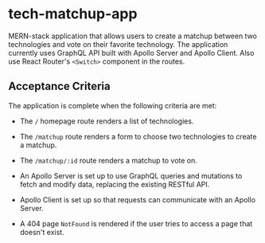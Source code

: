 # tech-matchup-app

MERN-stack application that allows users to create a matchup between two technologies and vote on their favorite technology. The application currently uses  GraphQL API built with Apollo Server and Apollo Client. Also use React Router's `<Switch>` component in the routes.

## Acceptance Criteria

The application is complete when the following criteria are met:

* The `/` homepage route renders a list of technologies.

* The `/matchup` route renders a form to choose two technologies to create a matchup.

* The `/matchup/:id` route renders a matchup to vote on.

* An Apollo Server is set up to use GraphQL queries and mutations to fetch and modify data, replacing the existing RESTful API.

* Apollo Client is set up so that requests can communicate with an Apollo Server.

* A 404 page `NotFound` is rendered if the user tries to access a page that doesn't exist.
